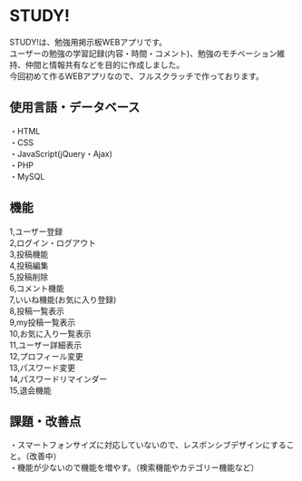# STUDY!
STUDY!は、勉強用掲示板WEBアプリです。  
ユーザーの勉強の学習記録(内容・時間・コメント)、勉強のモチベーション維持、仲間と情報共有などを目的に作成しました。  
今回初めて作るWEBアプリなので、フルスクラッチで作っております。  

## 使用言語・データベース  
・HTML  
・CSS  
・JavaScript(jQuery・Ajax)  
・PHP  
・MySQL  

## 機能  
1,ユーザー登録  
2,ログイン・ログアウト  
3,投稿機能  
4,投稿編集  
5,投稿削除  
6,コメント機能  
7,いいね機能(お気に入り登録)  
8,投稿一覧表示  
9,my投稿一覧表示  
10,お気に入り一覧表示  
11,ユーザー詳細表示  
12,プロフィール変更  
13,パスワード変更  
14,パスワードリマインダー  
15,退会機能  

## 課題・改善点  
・スマートフォンサイズに対応していないので、レスポンシブデザインにすること。（改善中）  
・機能が少ないので機能を増やす。（検索機能やカテゴリー機能など）  
